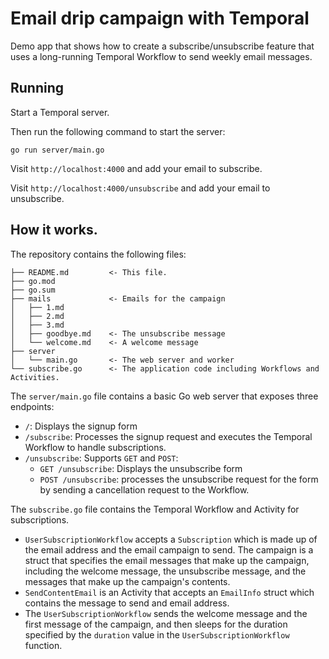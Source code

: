 # Email drip campaign with Temporal

Demo app that shows how to create a subscribe/unsubscribe feature that uses a 
long-running Temporal Workflow to send weekly email messages.

## Running

Start a Temporal server. 

Then run the following command to start the server:

```
go run server/main.go
```

Visit `http://localhost:4000` and add your email to subscribe.

Visit `http://localhost:4000/unsubscribe` and add your email to unsubscribe.


## How it works.

The repository contains the following files:

```
├── README.md         <- This file.
├── go.mod
├── go.sum
├── mails             <- Emails for the campaign
│   ├── 1.md
│   ├── 2.md
│   ├── 3.md
│   ├── goodbye.md    <- The unsubscribe message
│   └── welcome.md    <- A welcome message
├── server
│   └── main.go       <- The web server and worker
└── subscribe.go      <- The application code including Workflows and Activities.

```


The `server/main.go` file contains a basic Go web server that exposes three endpoints:
* `/`: Displays the signup form
* `/subscribe`: Processes the signup request and executes the Temporal Workflow to handle subscriptions.
* `/unsubscribe`: Supports `GET` and `POST`:
  * `GET /unsubscribe`: Displays the unsubscribe form
  * `POST /unsubscribe`: processes the unsubscribe request for the form by sending a cancellation request to the Workflow.

The `subscribe.go` file contains the Temporal Workflow and Activity for subscriptions.
* `UserSubscriptionWorkflow` accepts a `Subscription` which is made up of the email address and the email campaign to send. The campaign is a struct that specifies the email messages that make up the campaign, including the welcome message, the unsubscribe message, and the messages that make up the campaign's contents.
* `SendContentEmail` is an Activity that accepts an `EmailInfo` struct which contains the message to send and email address.
* The `UserSubscriptionWorkflow` sends the welcome message and the first message of the campaign, and then sleeps for the duration specified by the `duration` value in the `UserSubscriptionWorkflow` function.


